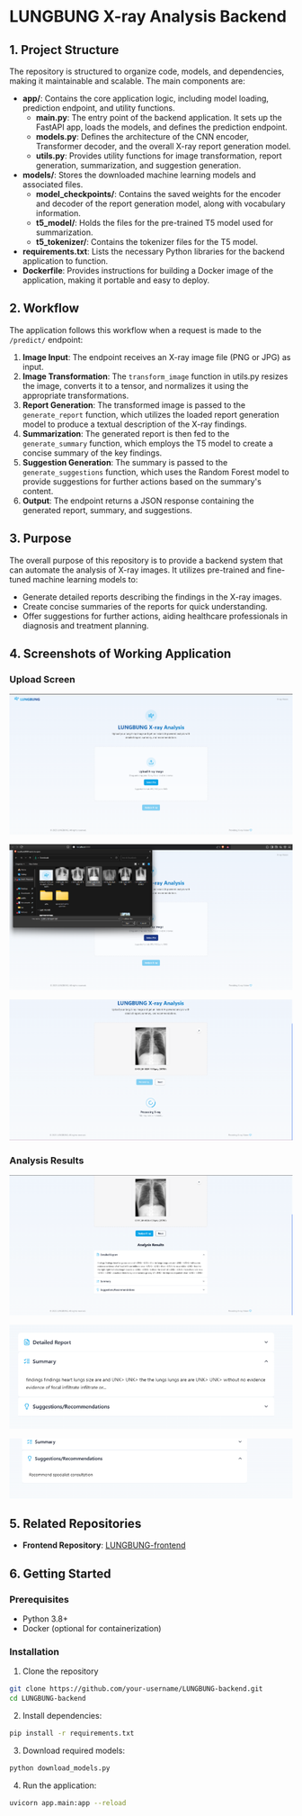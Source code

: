 # LUNGBUNG X-ray Analysis Backend

## 1. Project Structure

The repository is structured to organize code, models, and dependencies, making it maintainable and scalable. The main components are:

- **app/**: Contains the core application logic, including model loading, prediction endpoint, and utility functions.
  - **main.py**: The entry point of the backend application. It sets up the FastAPI app, loads the models, and defines the prediction endpoint.
  - **models.py**: Defines the architecture of the CNN encoder, Transformer decoder, and the overall X-ray report generation model.
  - **utils.py**: Provides utility functions for image transformation, report generation, summarization, and suggestion generation.
- **models/**: Stores the downloaded machine learning models and associated files.
  - **model_checkpoints/**: Contains the saved weights for the encoder and decoder of the report generation model, along with vocabulary information.
  - **t5_model/**: Holds the files for the pre-trained T5 model used for summarization.
  - **t5_tokenizer/**: Contains the tokenizer files for the T5 model.
- **requirements.txt**: Lists the necessary Python libraries for the backend application to function.
- **Dockerfile**: Provides instructions for building a Docker image of the application, making it portable and easy to deploy.

## 2. Workflow

The application follows this workflow when a request is made to the `/predict/` endpoint:

1. **Image Input**: The endpoint receives an X-ray image file (PNG or JPG) as input.
2. **Image Transformation**: The `transform_image` function in utils.py resizes the image, converts it to a tensor, and normalizes it using the appropriate transformations.
3. **Report Generation**: The transformed image is passed to the `generate_report` function, which utilizes the loaded report generation model to produce a textual description of the X-ray findings.
4. **Summarization**: The generated report is then fed to the `generate_summary` function, which employs the T5 model to create a concise summary of the key findings.
5. **Suggestion Generation**: The summary is passed to the `generate_suggestions` function, which uses the Random Forest model to provide suggestions for further actions based on the summary's content.
6. **Output**: The endpoint returns a JSON response containing the generated report, summary, and suggestions.

## 3. Purpose

The overall purpose of this repository is to provide a backend system that can automate the analysis of X-ray images. It utilizes pre-trained and fine-tuned machine learning models to:

- Generate detailed reports describing the findings in the X-ray images.
- Create concise summaries of the reports for quick understanding.
- Offer suggestions for further actions, aiding healthcare professionals in diagnosis and treatment planning.

## 4. Screenshots of Working Application

### Upload Screen
![Home Screen](image.png)

![Upload/DND Xray Image](image-1.png)

![Processing Xray](image-2.png)

### Analysis Results
![Analysis](image-3.png)

![Findings](image-4.png)

![Suggestions](image-5.png)


## 5. Related Repositories

- **Frontend Repository**: [LUNGBUNG-frontend](https://github.com/junnyboy28/LUNGBUNG-frontend)

## 6. Getting Started

### Prerequisites
- Python 3.8+
- Docker (optional for containerization)

### Installation

1. Clone the repository
```bash
git clone https://github.com/your-username/LUNGBUNG-backend.git
cd LUNGBUNG-backend
```

2. Install dependencies:
```bash
pip install -r requirements.txt
```

3. Download required models:
```bash
python download_models.py
```

4. Run the application:
```bash
uvicorn app.main:app --reload
```
